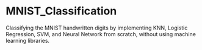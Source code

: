 # MNIST_Classification
Classifying the MNIST handwritten digits by implementing KNN, Logistic Regression, SVM, and Neural Network from scratch, without using machine learning libraries. 
